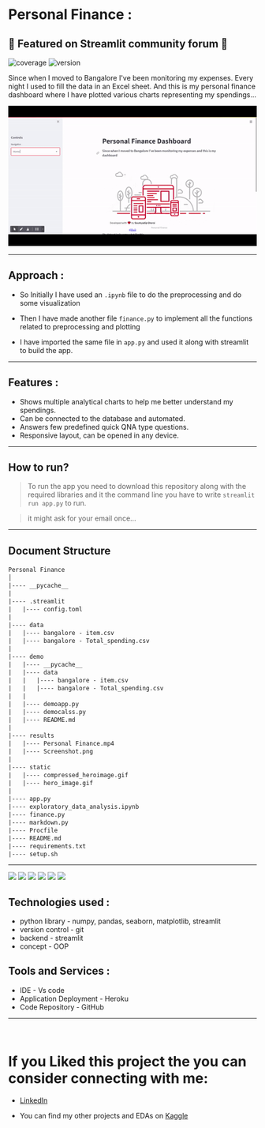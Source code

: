 # Personal Finance : 

## 🌟 Featured on Streamlit community forum 🌟
![coverage](https://img.shields.io/badge/coverage-100%25-green) 
![version](https://img.shields.io/badge/version-0.4.1-blue)
<!-- everything tested  -->

Since when I moved to Bangalore I've been monitoring my expenses. Every night I used to fill the data in an Excel sheet. And this is my personal finance dashboard where I have plotted various charts representing my spendings...

<p align = 'center' >
    <img alt = 'home_image' src = 'results/result.gif'>
</p>

----------------------------

## Approach : 

* So Initially I have used an <code>.ipynb</code> file to do the preprocessing and do some visualization

* Then I have made another file <code>finance.py</code> to implement all the functions related to preprocessing and plotting

* I have imported the same file in <code>app.py</code> and used it along with streamlit to build the app.

------------------------------

## Features : 

* Shows multiple analytical charts to help me better understand my spendings.
* Can be connected to the database and automated. 
* Answers few predefined quick QNA type questions. 
* Responsive layout, can be opened in any device. 

------------------------------

## How to run? 

> To run the app you need to download this repository along with the required libraries and it the command line you have to write <code>streamlit run app.py</code> to run. 

> it might ask for your email once...

------------------------------- 

## Document Structure 

```
Personal Finance 
│
|---- __pycache__
|
|---- .streamlit
|   |---- config.toml
|
|---- data 
|   |---- bangalore - item.csv
|   |---- bangalore - Total_spending.csv
|
|---- demo 
|   |---- __pycache__
|   |---- data
|   |   |---- bangalore - item.csv
|   |   |---- bangalore - Total_spending.csv
|   |
|   |---- demoapp.py
|   |---- democalss.py
|   |---- README.md
|   
|---- results
|   |---- Personal Finance.mp4
|   |---- Screenshot.png
|
|---- static
|   |---- compressed_heroimage.gif
|   |---- hero_image.gif
|
|---- app.py
|---- exploratory_data_analysis.ipynb
|---- finance.py
|---- markdown.py
|---- Procfile 
|---- README.md
|---- requirements.txt
|---- setup.sh

```
---------------------
<p align="left">
    <img src="https://img.shields.io/badge/python%20-%2314354C.svg?&style=for-the-badge&logo=python&logoColor=white"/>
    <img src="https://img.shields.io/badge/pandas-%23150458.svg?style=for-the-badge&logo=pandas&logoColor=white">
    <img src="https://img.shields.io/badge/numpy-%23F7931E.svg?style=for-the-badge&logo=numpy&logoColor=white">
    <img src="https://img.shields.io/badge/streamlit-%23F05033.svg?style=for-the-badge&logo=streamlit&logoColor=white">
    <img src="https://img.shields.io/badge/plotly-%037FFC.svg?style=for-the-badge&logo=plotly&logoColor=white">
    <img src="https://img.shields.io/badge/vscode-%23190458.svg?style=for-the-badge&logo=visualstudio&logoColor=white">
</p>

## Technologies used : 

* python library - numpy, pandas, seaborn, matplotlib, streamlit
* version control - git 
* backend - streamlit
* concept - OOP

## Tools and Services : 
* IDE - Vs code 
* Application Deployment - Heroku
* Code Repository - GitHub

-----------------------
<br>

# If you Liked this project the you can consider connecting with me:
* [LinkedIn](https://www.linkedin.com/in/soumyadip-ghorai/) 

* You can find my other projects and EDAs on [Kaggle](https://www.kaggle.com/soumyadipghorai)
